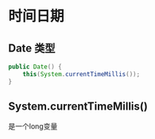 # 时间日期

## Date 类型
```Java
public Date() {
    this(System.currentTimeMillis());
}
```

## System.currentTimeMillis()
是一个long变量
